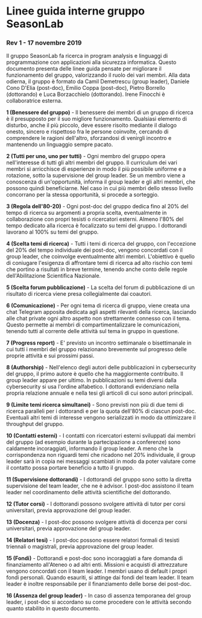 # Linee guida interne gruppo SeasonLab
### Rev 1 - 17 novembre 2019

Il gruppo SeasonLab fa ricerca in program analysis e linguaggi di programmazione con applicazioni alla sicurezza informatica. Questo documento presenta delle linee guida pensate per migliorare il funzionamento del gruppo, valorizzando il ruolo dei vari membri. Alla data odierna, il gruppo è formato da Camil Demetrescu (group leader), Daniele Cono D'Elia (post-doc), Emilio Coppa (post-doc), Pietro Borrello (dottorando) e Luca Borzacchielo (dottorando). Irene Finocchi è collaboratrice esterna.

**1 (Benessere del gruppo)** - Il benessere dei membri di un gruppo di ricerca è il presupposto per il suo migliore funzionamento. Qualsiasi elemento di disturbo, anche il più piccolo, deve essere risolto mediante il dialogo onesto, sincero e rispettoso fra le persone coinvolte, cercando di comprendere le ragioni dell'altro, sforzandosi di venirgli incontro e mantenendo un linguaggio sempre pacato.

**2 (Tutti per uno, uno per tutti)** - Ogni membro del gruppo opera nell'interesse di tutti gli altri membri del gruppo. Il curriculum dei vari membri si arricchisce di esperienze in modo il più possibile uniforme e a rotazione, sotto la supervisione del group leader. Se un membro viene a conoscenza di un'opportunità, informa il group leader e gli altri membri, che possono quindi beneficiarne. Nel caso in cui più membri dello stesso livello concorrano per la stessa opportunità, si procede a sorteggio.

**3 (Regola dell'80-20)** - Ogni post-doc del gruppo dedica fino al 20% del tempo di ricerca su argomenti a propria scelta, eventualmente in collaborazione con propri tesisti o ricercatori esterni. Almeno l'80% del tempo dedicato alla ricerca è focalizzato su temi del gruppo. I dottorandi lavorano al 100% su temi del gruppo.

**4 (Scelta temi di ricerca)** - Tutti i temi di ricerca del gruppo, con l'eccezione del 20% del tempo individuale dei post-doc, vengono concordati con il group leader, che coinvolge eventualmente altri membri. L'obiettivo è quello di coniugare l'esigenza di affrontare temi di ricerca ad alto rischio con temi che portino a risultati in breve termine, tenendo anche conto delle regole dell'Abilitazione Scientifica Nazionale.

**5 (Scelta forum pubblicazione)** - La scelta del forum di pubblicazione di un risultato di ricerca viene presa collegialmente dai coautori.

**6 (Comunicazione)** - Per ogni tema di ricerca di gruppo, viene creata una chat Telegram apposita dedicata agli aspetti rilevanti della ricerca, lasciando alle chat private ogni altro aspetto non strettamente connesso con il tema. Questo permette ai membri di compartimentalizzare le comunicazioni, tenendo tutti al corrente delle attività sul tema in gruppo in questione.

**7 (Progress report)** - E' previsto un incontro settimanale o bisettimanale in cui tutti i membri del gruppo relazionano brevemente sul progresso delle proprie attività e sui prossimi passi.

**8 (Authorship)** - Nell'elenco degli autori delle pubblicazioni in cybersecurity del gruppo, il primo autore è quello che ha maggiormente contribuito. Il group leader appare per ultimo. In pubblicazioni su temi diversi dalla cybersecurity si usa l'ordine alfabetico. I dottorandi evidenziano nella propria relazione annuale e nella tesi gli articoli di cui sono autori principali.

**9 (Limite temi ricerca simultanei)** - Sono previsti non più di due temi di ricerca paralleli per i dottorandi e per la quota dell'80% di ciascun post-doc. Eventuali altri temi di interesse vengono serializzati in modo da ottimizzare il throughput del gruppo.

**10 (Contatti esterni)** - I contatti con ricercatori esterni sviluppati dai membri del gruppo (ad esempio durante la partecipazione a conferenze) sono caldamente incoraggiati, informando il group leader. A meno che la corrispondenza non riguardi temi che ricadono nel 20% individuale, il group leader sarà in copia nei messaggi scambiati in modo da poter valutare come il contatto possa portare beneficio a tutto il gruppo.

**11 (Supervisione dottorandi)** - I dottorandi del gruppo sono sotto la diretta supervisione del team leader, che ne è advisor. I post-doc assistono il team leader nel coordinamento delle attività scientifiche del dottorando.

**12 (Tutor corsi)** - I dottorandi possono svolgere attività di tutor per corsi universitari, previa approvazione del group leader.

**13 (Docenza)** - I post-doc possono svolgere attività di docenza per corsi universitari, previa approvazione del group leader.

**14 (Relatori tesi)** - I post-doc possono essere relatori formali di tesisti triennali o magistrali, previa approvazione del group leader.

**15 (Fondi)** - Dottorandi e post-doc sono incoraggiati a fare domanda di finanziamento all'Ateneo o ad altri enti. Missioni e acquisti di attrezzature vengono concordati con il team leader. I membri usano di default i propri fondi personali. Quando esauriti, si attinge dai fondi del team leader. Il team leader è inoltre responsabile per il finanziamento delle borse dei post-doc.

**16 (Assenza del group leader)** - In caso di assenza temporanea del group leader, i post-doc si accordano su come procedere con le attività secondo quanto stabilito in questo documento.





